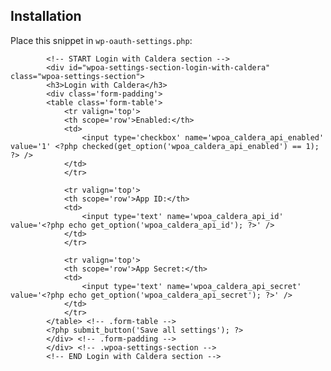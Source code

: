 ## Installation

Place this snippet in `wp-oauth-settings.php`:

			<!-- START Login with Caldera section -->
			<div id="wpoa-settings-section-login-with-caldera" class="wpoa-settings-section">
			<h3>Login with Caldera</h3>
			<div class='form-padding'>
			<table class='form-table'>
				<tr valign='top'>
				<th scope='row'>Enabled:</th>
				<td>
					<input type='checkbox' name='wpoa_caldera_api_enabled' value='1' <?php checked(get_option('wpoa_caldera_api_enabled') == 1); ?> />
				</td>
				</tr>
				
				<tr valign='top'>
				<th scope='row'>App ID:</th>
				<td>
					<input type='text' name='wpoa_caldera_api_id' value='<?php echo get_option('wpoa_caldera_api_id'); ?>' />
				</td>
				</tr>
				 
				<tr valign='top'>
				<th scope='row'>App Secret:</th>
				<td>
					<input type='text' name='wpoa_caldera_api_secret' value='<?php echo get_option('wpoa_caldera_api_secret'); ?>' />
				</td>
				</tr>
			</table> <!-- .form-table -->
			<?php submit_button('Save all settings'); ?>
			</div> <!-- .form-padding -->
			</div> <!-- .wpoa-settings-section -->
			<!-- END Login with Caldera section -->